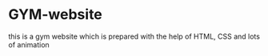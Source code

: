 # GYM-website
this is a gym website which is prepared with the help of HTML, CSS and lots of animation
